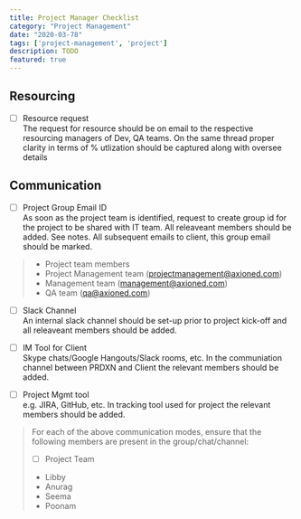 ```yaml
---
title: Project Manager Checklist
category: "Project Management"
date: "2020-03-78"
tags: ['project-management', 'project']
description: TODO
featured: true
---
```


## Resourcing

- [ ] Resource request   
The request for resource should be on email to the respective resourcing managers of Dev, QA teams.
On the same thread proper clarity in terms of % utlization should be captured along with oversee details

 ## Communication
- [ ] Project Group Email ID   
As soon as the project team is identified, request to create group id for the project to be shared with IT team. All releaveant members should be added. See notes. All subsequent emails to client, this group email should be marked.

> - Project team members
> - Project Management team (projectmanagement@axioned.com)
> - Management team (management@axioned.com)
> - QA team (qa@axioned.com)

- [ ] Slack Channel   
An internal slack channel should be set-up prior to project kick-off and all releaveant members should be added.

- [ ] IM Tool for Client   
Skype chats/Google Hangouts/Slack rooms, etc. In the communiation channel between PRDXN and Client the relevant members should be added. 

- [ ] Project Mgmt tool   
e.g. JIRA, GitHub, etc.	In tracking tool used for project the relevant members should be added.

> For each of the above communication modes, ensure that the following members are present in the group/chat/channel:
> - [ ] Project Team
> - Libby
> - Anurag
> - Seema
> - Poonam
